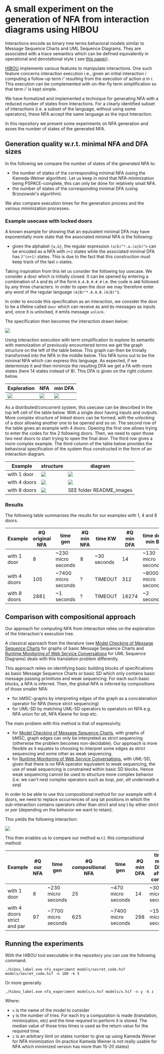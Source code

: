 
# A small experiment on the generation of NFA from interaction diagrams using HIBOU


Interactions encode as binary tree terms behavioral models similar to Message Sequence Charts and UML Sequence Diagrams.
They are associated with a trace semantics which can be defined equivalently in operational and denotational style
( see [this paper](https://link.springer.com/chapter/10.1007/978-3-031-10363-6_8)).

[HIBOU](https://github.com/erwanM974/hibou_efm) implements various features to manipulate interactions.
One such feature concerns interaction execution i.e., given an initial interaction *i*
computing a follow-up term *i'* resulting from the execution of action *a* in *i*.
This execution can be complemented with on-the-fly term simplification so that term *i'* is kept simple.

We have formalized and implemented a technique for generating NFA with a reduced number of states
from Interactions. 
For a clearly identified subset of interactions (i.e. a subset of the language, without using some operators), 
these NFA accept the same language as the input Interaction.


In this repository we present some experiments on NFA generation and asses the number of states of
the generated NFA. 



## Generation quality w.r.t. minimal NFA and DFA sizes

In the following we compare the number of states of the generated NFA to:
- the number of states of the corresponding minimal NFA (using the Kameda-Weiner algorithm).
   Let us keep in mind that NFA-minimization being PSPACE-complete, this can only be done for relatively small NFA.
- the number of states of the corresponding minimal DFA (using Brzozowski's algorithm).

We also compare execution times for the generation process and the various minimization processes.

### Example usecase with locked doors

A known example for showing that an equivalent minimal DFA may have exponentially more state that the associated
minimal NFA is the following:
- given the alphabet `{a,b}`, the regular expression `(a|b)^*.a.(a|b)^n` can be encoded as a NFA with `n+2` states
while the associated minimal DFA has `2^(n+1)` states. 
This is due to the fact that this construction must keep track of the last `n` states.

Taking inspiration from this let us consider the following toy usecase.
We consider a door which is initially closed.
It can be opened by entering a combination of `A` and `B`s of the form `A.A.B.#.#.#` i.e. the code is `AAB` followed by any three characters.
In order to open the door we may therefore enter any word of the regular language `(A|B)^*.A.A.B.(A|B)^3`.

In order to encode this specification as an interaction,
we consider the door to be a lifeline called `door`
which can receive `A`s and `B`s messages as inputs
and, once it is unlocked, it emits message `unlock`.

The specification then becomes the interaction drawn below:

<img src="./README_images/secret_code_repr.png">


Using interaction execution with term simplification to explore its semantic with memoization of previously encountered terms
we get the graph structure on the left of the table below.
This graph can then be trivially transformed into the NFA in the middle below.
This NFA turns out to be the minimal NFA which can express this language.
As expected, if we determinize it and then minimize the resulting DFA we get a FA with more states 
(here 14 states instead of 8). This DFA is given on the right column below.

| Exploration                                  | NFA                                                  | min DFA                                             |
|----------------------------------------------|------------------------------------------------------|-----------------------------------------------------|
| <img src="./README_images/secret_explo.svg"> | <img src="./README_images/secret_code_orig_nfa.png"> | <img src="./README_images/secret_code_min_dfa.png"> |



As a distributed/concurrent system, this usecase can be described in the top left cell of the table below.
With a single door having inputs and outputs.
More complex structure of linked doors can be formed, with the unlocking of a door allowing another one to be opened and so on.
The second row of the table gives an example with 4 doors. Opening the first one allows trying to enter the codes for the 2 following doors.
Then, we need to open those two next doors to start trying to open the final door.
The third row gives a more complex example.
The third column of the table below provides the behavioral specification of the system thus constructed
in the form of an interaction diagram.

| Example      | structure                                    | diagram                                          |
|--------------|----------------------------------------------|--------------------------------------------------|
| with 1 door  | <img src="./README_images/struct_1door.svg"> | <img src="./README_images/secret_code_repr.png"> |
| with 4 doors | <img src="./README_images/struct_doors.svg"> | <img src="./README_images/doors_repr.png">       |
| with 8 doors | <img src="./README_images/struct_maze.svg">  | SEE folder README_images                         |


### Results 

The following table summarizes the results for our examples with 1, 4 and 8 doors.

| Example      | #Q original NFA | time gen            | #Q min NFA | time KW     | #Q min DFA | time det min B      |
|--------------|-----------------|---------------------|------------|-------------|------------|---------------------|
| with 1 door  | 8               | ~230 micro seconds  | 8          | ~30 seconds | 14         | ~130 micro seconds  |
| with 4 doors | 105             | ~7400 micro seconds | ?          | TIMEOUT     | 312        | ~8000 micro seconds |
| with 8 doors | 2881            | ~1 seconds          | ?          | TIMEOUT     | 16274      | ~2 seconds          |




## Comparison with compositional approach

Our approach for computing NFA from Interaction relies on the exploration of the Interaction's execution tree.

A classical approach from the literature
(see [Model Checking of Message Sequence Charts](https://link.springer.com/chapter/10.1007/3-540-48320-9_10)
for graphs of basic Message Sequence Charts
and [Runtime Monitoring of Web Service Conversations](https://ieeexplore.ieee.org/document/5156490)
for UML Sequence Diagrams)
deals with this translation problem differently.

This approach relies on identifying basic building blocks of specifications as basic Message Sequence Charts
or basic SD which only contains basic message passing primitives and weak sequencing.
For each such basic blocks, a NFA is inferred.
Then, the global NFA is inferred by compositions of those smaller NFA:
- for bMSC-graphs by interpreting edges of the graph as a concatenation operator for NFA (hence strict sequencing)
- for UML-SD by matching UML-SD operators to operators on NFA e.g. NFA union for *alt*, NFA Kleene for *loop* etc.

The main problem with this method is that of expressivity.
- for [Model Checking of Message Sequence Charts](https://link.springer.com/chapter/10.1007/3-540-48320-9_10), 
with graphs of bMSC, graph edges can only be interpreted as strict sequencing (otherwise the problem becomes non-decidable).
Our approach is more flexible as it equates to choosing to interpret some edges as strict sequencing and some other as weak sequencing.
- for [Runtime Monitoring of Web Service Conversations](https://ieeexplore.ieee.org/document/5156490),
with UML-SD, given that there is no NFA operator equivalent to weak sequencing, the use of weak sequencing
is constrained within basic SD blocks. Hence weak sequencing cannot be used to structure more complex behavior (i.e. we can't nest complex operators such as *loop*, *par*, *alt* underneath a *seq*)


In order to be able to use this compositional method for our example with 4 doors, 
we need to replace occurrences of *seq* 
(at positions in which the sub-interaction contains operators other than *strict* and *seq* )
by either *strict* or *par* 
(depending on the behavior we want to retain).

This yields the following interaction:

<img src="./README_images/doors_with_strict_and_par.png">

This then enables us to compare our method w.r.t. this compositional method:

| Example                     | #Q our NFA | time gen            | #Q compositional NFA | time gen            | #Q min DFA | time min DFA after compo | 
|-----------------------------|------------|---------------------|----------------------|---------------------|------------|--------------------------|
| with 1 door                 | 8          | ~230 micro seconds  | 25                   | ~470 micro seconds  | 14         | ~300 micro seconds       |
| with 4 doors strict and par | 97         | ~7700 micro seconds | 625                  | ~7400 micro seconds | 298        | ~15700 micro seconds     |




## Running the experiments

With the HIBOU tool executable in the repository you can use the following command:

```
./hibou_label.exe nfa_experiment models/secret_code.hsf models/secret_code.hif -n 100 -k 5
```

Or more generally

```
./hibou_label.exe nfa_experiment models/x.hsf models/x.hif -n y -k z
```

Where:
- `x` is the name of the model to consider
- `y` is the number of tries. For each try a computation is made (translation, minimization, etc) and the time required to perform it is stored.
The median value of those tries times is used as the return value for the required time.
- `z` is an arbitrary limit on states number to give up using Kameda Weiner for NFA minimization (In practice Kameda Weiner is not really usable for NFA which minimized version has more than 15-20 states)

